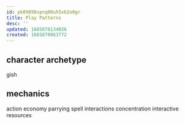 ```yaml
---
id: pk09098vpnq00uh5xb2o0gr
title: Play Patterns
desc: ''
updated: 1685878134026
created: 1685878063772
---
```


## character archetype
gish

## mechanics
action economy
parrying
spell interactions
concentration
  interactive resources